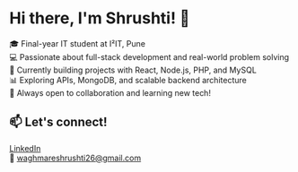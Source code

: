 # Hi there, I'm Shrushti! 👋

🎓 Final-year IT student at I²IT, Pune  
💻 Passionate about full-stack development and real-world problem solving  
🌱 Currently building projects with React, Node.js, PHP, and MySQL  
📊 Exploring APIs, MongoDB, and scalable backend architecture  
💬 Always open to collaboration and learning new tech!

## 📫 Let's connect!
[LinkedIn](https://www.linkedin.com/in/shrushtiWaghmare)  
📧 waghmareshrushti26@gmail.com
